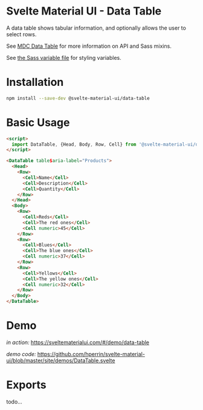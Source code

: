 # Svelte Material UI - Data Table

A data table shows tabular information, and optionally allows the user to select rows.

See [MDC Data Table](https://material.io/develop/web/components/data-tables/) for more information on API and Sass mixins.

See [the Sass variable file](https://github.com/material-components/material-components-web/blob/v3.1.1/packages/mdc-data-table/_variables.scss) for styling variables.

# Installation

```sh
npm install --save-dev @svelte-material-ui/data-table
```

# Basic Usage

```html
<script>
  import DataTable, {Head, Body, Row, Cell} from '@svelte-material-ui/data-table';
</script>

<DataTable table$aria-label="Products">
  <Head>
    <Row>
      <Cell>Name</Cell>
      <Cell>Description</Cell>
      <Cell>Quantity</Cell>
    </Row>
  </Head>
  <Body>
    <Row>
      <Cell>Reds</Cell>
      <Cell>The red ones</Cell>
      <Cell numeric>45</Cell>
    </Row>
    <Row>
      <Cell>Blues</Cell>
      <Cell>The blue ones</Cell>
      <Cell numeric>37</Cell>
    </Row>
    <Row>
      <Cell>Yellows</Cell>
      <Cell>The yellow ones</Cell>
      <Cell numeric>32</Cell>
    </Row>
  </Body>
</DataTable>
```

# Demo

*in action:* https://sveltematerialui.com/#/demo/data-table

*demo code:* https://github.com/hperrin/svelte-material-ui/blob/master/site/demos/DataTable.svelte

# Exports

todo...